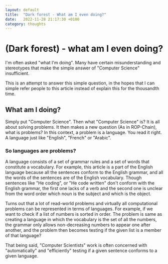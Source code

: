 ```yaml
---
layout: default
title:  "Dark forest - What am I even doing?"
date:   2022-11-28 21:17:30 +0100
category: thoughts
---
```


# (Dark forest) - what am I even doing?

I'm often asked "what I'm doing". Many have certain misunderstanding and stereotypes that make the simple answer of
"Computer Science" insufficient.

This is an attempt to answer this simple question, in the hopes that I can simple refer people to this article 
instead of explain this for the thousandth time.

## What am I doing?

Simply put "Computer Science". Then what "Computer Science" is? It is all about solving problems.
It then makes a new question (As in ROP-Chain), what is problems? In this context, a problem is a language. You read it right.
A language just like "English", "French" or "Arabic".

### So languages are problems?

A language consists of a set of grammar rules and a set of words that constitute a vocabulary. For example, this article
is a part of the English language because all the sentences conform to the English grammar, and all the words of
the sentences are of the English vocabulary. Though sentences like "He coding", or "He code written" don't conform with
the English grammar, the first one lacks of a verb and the second one is unclear from the word order which noun is the
subject and which is the object.

Turns out that a lot of read-world problems and virtually all computational problems can be represented in terms of languages.
For example, if we want to check if a list of numbers is sorted in order. The problem is same as creating a language in which
the vocabulary is the set of all the numbers, the grammar only allows non-decreasing numbers to appear one after another,
and the problem then becomes testing if the given list is a member of that language?

That being said, "Computer Scientists" work is often concerned with "automatically" and "efficiently" testing if a given
sentence conforms to a given language.

